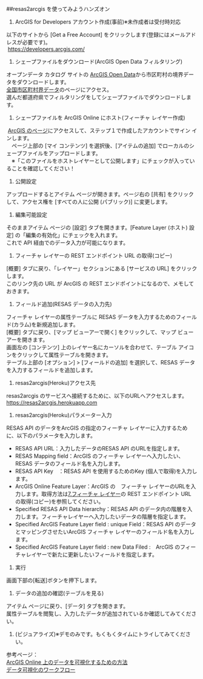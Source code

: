 
##resas2arcgis を使ってみようハンズオン

  1.	ArcGIS for Developers アカウント作成(事前)※未作成者は受付時対応

  以下のサイトから [Get a Free Account] をクリックします(登録にはメールアドレスが必要です)。<br>
  <https://developers.arcgis.com/>

  1.	シェープファイルをダウンロード(ArcGIS Open Data フィルタリング)
 
  オープンデータ カタログ サイトの [ArcGIS Open Data](http://opendata.arcgis.com/)から市区町村の境界データをダウンロードします。<br>
  [全国市区町村界データ](http://arcg.is/2iTeKD9)のページにアクセス。<br>
  選んだ都道府県でフィルタリングをしてシェープファイルでダウンロードします。

  1.	シェープファイルを ArcGIS Online にホスト(フィーチャ レイヤー作成)
 
  [ArcGIS のページ](https://www.arcgis.com/home/)にアクセスして、ステップ１で作成したアカウントでサイン インします。<br>
　ページ上部の [マイ コンテンツ] を選択後、[アイテムの追加] でローカルのシェープファイルをアップロードします。<br>
　※「このファイルをホストレイヤーとして公開します」にチェックが入っていることを確認してください！

  1.	公開設定

  アップロードするとアイテム ページが開きます。ページ右の [共有] をクリックして、アクセス権を [すべての人に公開 (パブリック)] に変更します。

  1.	編集可能設定

  そのままアイテム ページの [設定] タブを開きます。[Feature Layer (ホスト) 設定] の「編集の有効化」にチェックを入れます。<br>
  これで API 経由でのデータ入力が可能になります。

  1.	フィーチャ レイヤーの REST エンドポイント URL の取得(コピー)

  [概要] タブに戻り、「レイヤー」セクションにある [サービスの URL] をクリックします。<br>
  このリンク先の URL が ArcGIS の REST エンドポイントになるので、メモしておきます。

  1.	フィールド追加(RESAS データの入力先)

  フィーチャ レイヤーの属性テーブルに RESAS データを入力するためのフィールド(カラム)を新規追加します。<br>
  [概要] タブに戻り、[マップ ビューアーで開く] をクリックして、マップ ビューアーを開きます。<br>
  画面左の [コンテンツ] 上のレイヤー名にカーソルを合わせて、テーブル アイコンをクリックして属性テーブルを開きます。<br>
  テーブル上部の [オプション] > [フィールドの追加] を選択して、RESAS データを入力するフィールドを追加します。

  1.	resas2arcgis(Heroku)アクセス先

  resas2arcgis のサービスへ接続するために、以下のURLへアクセスします。<br>
  <https://resas2arcgis.herokuapp.com>

  1.	resas2arcgis(Heroku)パラメーター入力

  RESAS API のデータをArcGIS の指定のフィーチャ レイヤーに入力するために、以下のパラメータを入力します。

   *	RESAS API URL：入力したデータのRESAS API のURLを指定します。
   *	RESAS Mapping field：ArcGIS のフィーチャ レイヤーへ入力したい、RESAS データのフィールド名を入力します。
   *	RESAS API Key　：RESAS API を使用するためのKey (個人で取得)を入力します。
   *	ArcGIS Online Feature Layer：ArcGIS の　フィーチャ レイヤーのURLを入力します。取得方法は[7.フィーチャ レイヤー](#)の REST エンドポイント URL の取得(コピー)を参照してください。
   *	Specified RESAS API Data hierarchy：RESAS API のデータ内の階層を入力します。フィーチャレイヤーへ入力したいデータの階層を指定します。
   *	Specified ArcGIS Feature Layer field : unique Field：RESAS API のデータとマッピングさせたいArcGIS フィーチャ レイヤーのフィールド名を入力します。
   *	Specified ArcGIS Feature Layer field : new Data Filed :　ArcGIS のフィーチャレイヤーで新たに更新したいフィールドを指定します。

  1.	実行

  画面下部の[転送]ボタンを押下します。

  1.	データの追加の確認(テーブルを見る)

  アイテム ページに戻り、[データ] タブを開きます。<br>
  属性テーブルを閲覧し、入力したデータが追加されているか確認してみてください。

  1.	(ビジュアライズ)※デモのみです。もくもくタイムにトライしてみてください。

  参考ページ：<br>
  [ArcGIS Online 上のデータを可視化するための方法](http://bit.ly/2jnqSZi)<br>
  [データ可視化のワークフロー](http://bit.ly/2k6EI2Y)

